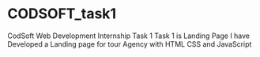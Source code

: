 # CODSOFT_task1
CodSoft Web Development Internship Task 1
Task 1 is Landing Page
I have Developed a Landing page for tour Agency with HTML CSS and JavaScript
